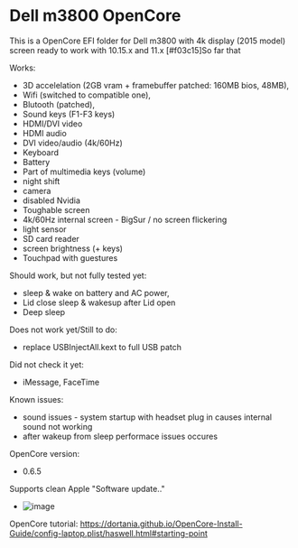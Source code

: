 # Dell m3800 OpenCore

This is a OpenCore EFI folder for Dell m3800 with 4k display (2015 model) screen ready to work with 10.15.x and 11.x
[#f03c15]So far that 

Works:
+ 3D accelelation (2GB vram + framebuffer patched: 160MB bios, 48MB),
+ Wifi (switched to compatible one),
+ Blutooth (patched),
+ Sound keys (F1-F3 keys)
+ HDMI/DVI video
+ HDMI audio
+ DVI video/audio (4k/60Hz)
+ Keyboard
+ Battery
+ Part of multimedia keys (volume)
+ night shift
+ camera
+ disabled Nvidia
+ Toughable screen
+ 4k/60Hz internal screen - BigSur / no screen flickering
+ light sensor
+ SD card reader
+ screen brightness (+ keys)
+ Touchpad with guestures 

Should work, but not fully tested yet:
- sleep & wake on battery and AC power,
- Lid close sleep & wakesup after Lid open
- Deep sleep

Does not work yet/Still to do:
- replace USBInjectAll.kext to full USB patch 

Did not check it yet:
- iMessage, FaceTime

Known issues:
- sound issues - system startup with headset plug in causes internal sound not working
- after wakeup from sleep performace issues occures

OpenCore version:
- 0.6.5

Supports clean Apple "Software update.." 
- ![image](https://user-images.githubusercontent.com/70687019/111694675-781f6d80-8832-11eb-981b-f870b8d9d3ce.png)

 
OpenCore tutorial:
https://dortania.github.io/OpenCore-Install-Guide/config-laptop.plist/haswell.html#starting-point
